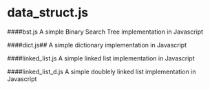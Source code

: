 # data_struct.js

####bst.js
A simple Binary Search Tree implementation in Javascript

####dict.js##
A simple dictionary implementation in Javascript

####linked_list.js
A simple linked list implementation in Javascript

####linked_list_d.js
A simple doublely linked list implementation in Javascript